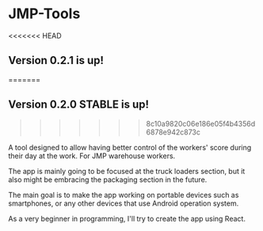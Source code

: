 # JMP-Tools

<<<<<<< HEAD
## Version 0.2.1 is up!
=======
## Version 0.2.0 STABLE is up!
>>>>>>> 8c10a9820c06e186e05f4b4356d6878e942c873c

A tool designed to allow having better control of the workers' score during their day at the work. For JMP warehouse workers.

The app is mainly going to be focused at the truck loaders section, but it also might be embracing the packaging section in the future.

The main goal is to make the app working on portable devices such as smartphones, or any other devices that use Android operation system.

As a very beginner in programming, I'll try to create the app using React.

